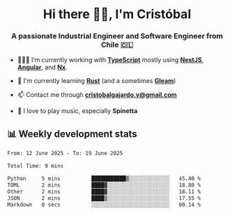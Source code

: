 <h1 align="center">Hi there ✌🏻, I'm Cristóbal</h1>
<h3 align="center">A passionate Industrial Engineer and Software Engineer from Chile 🇨🇱</h3>

- 🧑🏻‍💻 I’m currently working with **[TypeScript](https://www.typescriptlang.org)** mostly using **[NestJS](https://nestjs.com)**, **[Angular](https://angular.io)**, and **[Nx](https://nx.dev)**.

- 🌱 I'm currently learning **[Rust](https://www.rust-lang.org)** (and a sometimes **[Gleam](https://gleam.run/)**)

- 📫 Contact me through **cristobalgajardo.v@gmail.com**

- 🎸 I love to play music, especially **Spinetta**

## 📊 Weekly development stats

<!--START_SECTION:waka-->

```txt
From: 12 June 2025 - To: 19 June 2025

Total Time: 9 mins

Python     5 mins          ███████████▒░░░░░░░░░░░░░   45.40 %
TOML       2 mins          ████▓░░░░░░░░░░░░░░░░░░░░   18.80 %
Other      2 mins          ████▓░░░░░░░░░░░░░░░░░░░░   18.11 %
JSON       2 mins          ████▒░░░░░░░░░░░░░░░░░░░░   17.55 %
Markdown   0 secs          ░░░░░░░░░░░░░░░░░░░░░░░░░   00.14 %
```

<!--END_SECTION:waka-->
